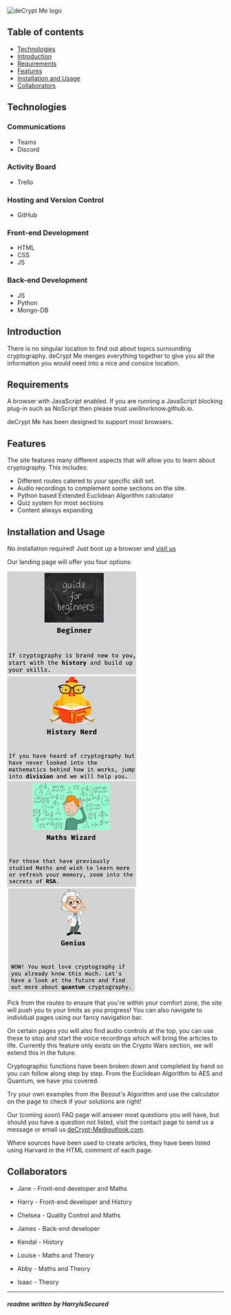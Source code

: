 ![deCrypt Me logo](./img/Final-Logo.png)

## Table of contents
- [Technologies](#Technologies)
- [Introduction](#Introduction)
- [Requirements](#Requirements)
- [Features](#Features)
- [Installation and Usage](#Installation-and-Usage)
- [Collaborators](#Collaborators)


## Technologies
### Communications
- Teams
- Discord
### Activity Board
- Trello
### Hosting and Version Control
- GitHub
### Front-end Development
- HTML
- CSS
- JS
### Back-end Development
- JS
- Python
- Mongo-DB


## Introduction
There is no singular location to find out about topics surrounding cryptography. deCrypt Me merges everything together to give you all the information you would need into a nice and consice location.


## Requirements
A browser with JavaScript enabled. If you are running a JavaScript blocking plug-in such as NoScript then please trust uwillnvrknow.github.io.

deCrypt Me has been designed to support most browsers.


## Features
The site features many different aspects that will allow you to learn about cryptography. This includes:
- Different routes catered to your specific skill set.
- Audio recordings to complement some sections on the site.
- Python based Extended Euclidean Algorithm calculator
- Quiz system for most sections
- Content always expanding


## Installation and Usage
No installation required! Just boot up a browser and [visit us](https://uwillnvrknow.github.io/deCryptMe/index.html)

Our landing page will offer you four options:

![Route1](./img/Route1.png) 
![Route2](./img/Route2.png) 
![Route3](./img/Route3.png) 
![Route4](./img/Route4.png)

Pick from the routes to ensure that you're within your comfort zone, the site will push you to your limits as you progress! You can also navigate to individual pages using our fancy navigation bar.

On certain pages you will also find audio controls at the top, you can use these to stop and start the voice recordings which will bring the articles to life. Currently this feature only exists on the Crypto Wars section, we will extend this in the future.

Cryptographic functions have been broken down and completed by hand so you can follow along step by step. From the Euclidean Algorithm to AES and Quantum, we have you covered. 

Try your own examples from the Bezout's Algorithm and use the calculator on the page to check if your solutions are right!

Our (coming soon) FAQ page will answer most questions you will have, but should you have a question not listed, visit the contact page to send us a message or email us
<deCrypt-Me@outlook.com>.

Where sources have been used to create articles, they have been listed using Harvard in the HTML comment of each page.


## Collaborators
- Jane - Front-end developer and Maths

- Harry - Front-end developer and History

- Chelsea - Quality Control and Maths

- James - Back-end developer

- Kendal - History

- Louise - Maths and Theory

- Abby - Maths and Theory

- Isaac - Theory


---
##### readme written by HarryIsSecured